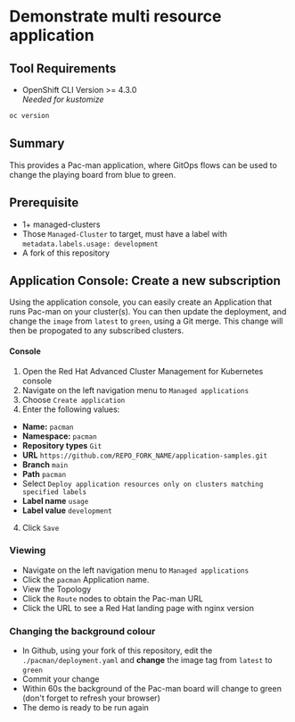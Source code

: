 # Demonstrate multi resource application
## Tool Requirements
- OpenShift CLI Version >= 4.3.0<br>_Needed for kustomize_
```bash
oc version
```

## Summary
This provides a Pac-man application, where GitOps flows can be used to change the playing board from blue to green.

## Prerequisite
- 1+ managed-clusters
- Those `Managed-Cluster` to target, must have a label with `metadata.labels.usage: development`
- A fork of this repository

## Application Console: Create a new subscription
Using the application console, you can easily create an Application that runs Pac-man on your cluster(s). You can then update the deployment, and change the `image` from `latest` to `green`, using a Git merge.  This change will then be propogated to any subscribed clusters.

#### Console
1. Open the Red Hat Advanced Cluster Management for Kubernetes console
1. Navigate on the left navigation menu to `Managed applications`
2. Choose `Create application`
3. Enter the following values:
  * **Name:** `pacman`
  * **Namespace:** `pacman`
  * **Repository types** `Git`
  * **URL** `https://github.com/REPO_FORK_NAME/application-samples.git`
  * **Branch** `main`
  * **Path** `pacman`
  * Select `Deploy application resources only on clusters matching specified labels`
  * **Label name** `usage`
  * **Label value** `development`
4. Click `Save`

### Viewing
- Navigate on the left navigation menu to `Managed applications`
- Click the `pacman` Application name.
- View the Topology
- Click the `Route` nodes to obtain the Pac-man URL
- Click the URL to see a Red Hat landing page with nginx version

### Changing the background colour
- In Github, using your fork of this repository, edit the `./pacman/deployment.yaml` and **change** the image tag from `latest` to `green`
- Commit your change
- Within 60s the background of the Pac-man board will change to green (don't forget to refresh your browser)
- The demo is ready to be run again
